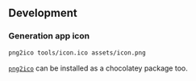 ## Development

### Generation app icon

```sh
png2ico tools/icon.ico assets/icon.png
```

[`png2ico`](https://community.chocolatey.org/packages/png2ico) can be installed as a chocolatey package too.

